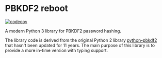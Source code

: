 # PBKDF2 reboot

[![codecov](https://codecov.io/gh/Sigmanificient/pbkdf2-reboot/branch/main/graph/badge.svg?token=OP0X4ZR5JZ)](https://codecov.io/gh/Sigmanificient/pbkdf2-reboot)

A modern Python 3 library for PBKDF2 password hashing.

The library code is derived from the original Python 2 library [python-pbkdf2](https://github.com/dlitz/python-pbkdf2) 
that hasn't been updated for 11 years.
The main purpose of this library is to provide a more in-time version with typing support.
